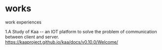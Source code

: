 # works
work experiences

1.A Study of Kaa
-- an IOT platform to solve the problem of communication between client and server.
https://kaaproject.github.io/kaa/docs/v0.10.0/Welcome/